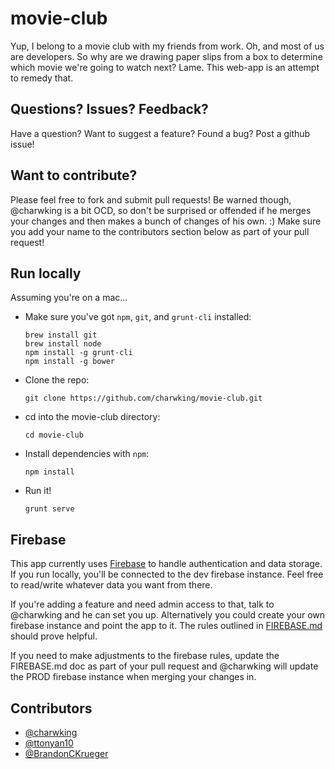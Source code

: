 # movie-club

Yup, I belong to a movie club with my friends from work. Oh, and most of us are developers. So why are we drawing paper slips from a box to determine which movie we're going to watch next? Lame. This web-app is an attempt to remedy that.

## Questions? Issues? Feedback?

Have a question? Want to suggest a feature? Found a bug? Post a github issue!

## Want to contribute?

Please feel free to fork and submit pull requests! Be warned though, @charwking is a bit OCD, so don't be surprised or offended if he merges your changes and then makes a bunch of changes of his own. :) Make sure you add your name to the contributors section below as part of your pull request!

## Run locally

Assuming you're on a mac...

* Make sure you've got `npm`, `git`, and `grunt-cli` installed:

    ```
    brew install git
    brew install node
    npm install -g grunt-cli
    npm install -g bower
    ```

* Clone the repo:

    ```
    git clone https://github.com/charwking/movie-club.git 
    ```

* cd into the movie-club directory:

    ```
    cd movie-club
    ```
    
* Install dependencies with `npm`:

    ```
    npm install
    ```
    
* Run it!

    ```
    grunt serve
    ```
    
## Firebase

This app currently uses [Firebase](https://www.firebase.com/) to handle authentication and data storage. If you run locally, you'll be connected to the dev firebase instance. Feel free to read/write whatever data you want from there.

If you're adding a feature and need admin access to that, talk to @charwking and he can set you up. Alternatively you could create your own firebase instance and point the app to it. The rules outlined in [FIREBASE.md](https://github.com/charwking/movie-club/blob/master/FIREBASE.md) should prove helpful.

If you need to make adjustments to the firebase rules, update the FIREBASE.md doc as part of your pull request and @charwking will update the PROD firebase instance when merging your changes in.

## Contributors

* [@charwking](https://github.com/charwking)
* [@ttonyan10](https://github.com/ttonyan10)
* [@BrandonCKrueger](https://github.com/BrandonCKrueger)

